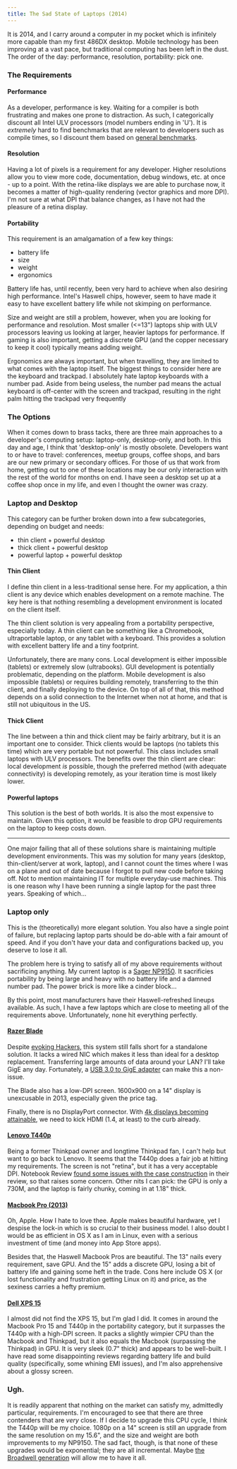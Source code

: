 ```yaml
---
title: The Sad State of Laptops (2014)
---
```


It is 2014, and I carry around a computer in my pocket which is infinitely more capable than my
first 486DX desktop. Mobile technology has been improving at a vast pace, but traditional computing
has been left in the dust. The order of the day: performance, resolution, portability: pick one.

### The Requirements

#### Performance

As a developer, performance is key. Waiting for a compiler is both frustrating and makes one 
prone to distraction. As such, I categorically discount all Intel ULV processors (model numbers
ending in 'U'). It is *extremely* hard to find benchmarks that are relevant to
developers such as compile times, so I discount them based on [general benchmarks][11].

#### Resolution 

Having a lot of pixels is a requirement for any developer. Higher resolutions allow you to view more
code, documentation, debug windows, etc. at once - up to a point. With the retina-like displays we
are able to purchase now, it becomes a matter of high-quality rendering (vector graphics and more DPI). 
I'm not sure at what DPI that balance changes, as I have not had the pleasure of a retina display.

#### Portability

This requirement is an amalgamation of a few key things:

* battery life
* size
* weight
* ergonomics

Battery life has, until recently, been very hard to achieve when also desiring high performance.
Intel's Haswell chips, however, seem to have made it easy to have excellent battery life while not
skimping on performance.

Size and weight are still a problem, however, when you are looking for performance and resolution.
Most smaller (&lt;=13") laptops ship with ULV processors leaving us looking at larger, heavier laptops
for performance. If gaming is also important, getting a discrete GPU (and the copper necessary to
keep it cool) typically means adding weight.

Ergonomics are always important, but when travelling, they are limited to what comes with the
laptop itself. The biggest things to consider here are the keyboard and trackpad. I absolutely hate
laptop keyboards with a number pad. Aside from being useless, the number pad means the actual
keyboard is off-center with the screen and trackpad, resulting in the right palm hitting the
trackpad very frequently

### The Options

When it comes down to brass tacks, there are three main approaches to a developer's computing setup:
laptop-only, desktop-only, and both. In this day and age, I think that 'desktop-only' is mostly
obsolete. Developers want to or have to travel: conferences, meetup groups, coffee shops, and bars
are our new primary or secondary offices. For those of us that work from home, getting out to one of these
locations may be our only interaction with the rest of the world for months on end. I have seen a
desktop set up at a coffee shop once in my life, and even I thought the owner was crazy.

### Laptop and Desktop

This category can be further broken down into a few subcategories, depending on budget and needs:

* thin client + powerful desktop
* thick client + powerful desktop
* powerful laptop + powerful desktop

#### Thin Client

I define thin client in a less-traditional sense here. For my application, a thin client is any
device which enables development on a remote machine. The key here is that nothing resembling a
development environment is located on the client itself. 

The thin client solution is very appealing from a portability perspective, especially today. A thin
client can be something like a Chromebook, ultraportable laptop, or any tablet with a keyboard. This provides a
solution with excellent battery life and a tiny footprint.

Unfortunately, there are many cons. Local development is either impossible (tablets) or extremely
slow (ultrabooks). GUI development is potentially problematic, depending on the platform. Mobile
development is also impossible (tablets) or requires building remotely, transferring to the thin
client, and finally deploying to the device. On top of all of that, this method depends on a solid
connection to the Internet when not at home, and that is still not ubiquitous in the US.

#### Thick Client

The line between a thin and thick client may be fairly arbitrary, but it is an important one to
consider. Thick clients would be laptops (no tablets this time) which are very portable but not
powerful. This class includes small laptops with ULV processors. The benefits over the thin client
are clear: local development *is* possible, though the preferred method (with adequate connectivity)
is developing remotely, as your iteration time is most likely lower.


#### Powerful laptops

This solution is the best of both worlds. It is also the most expensive to maintain. Given this
option, it would be feasible to drop GPU requirements on the laptop to keep costs down.

---

One major failing that all of these solutions share is maintaining multiple development
environments. This was my solution for many years (desktop, thin-client/server at work, laptop), and
I cannot count the times where I was on a plane and out of date because I forgot to pull new code
before taking off. Not to mention maintaining IT for multiple everyday-use machines. This is one
reason why I have been running a single laptop for the past three years. Speaking of which...

### Laptop only

This is the (theoretically) more elegant solution. You also have a single point of failure, but
replacing laptop parts should be do-able with a fair amount of speed. And if you don't have your
data and configurations backed up, you deserve to lose it all.

The problem here is trying to satisfy all of my above requirements without sacrificing anything. My
current laptop is a [Sager NP9150][1]. It sacrificies portability by being large and heavy with no 
battery life and a damned number pad. The power brick is more like a cinder block...

By this point, most manufacturers have their Haswell-refreshed lineups available. As such, I have
a few laptops which are close to meeting all of the requirements above. Unfortunately, none hit
everything perfectly.

#### [Razer Blade][3]

Despite [evoking Hackers][2], this system still falls short for a standalone solution. It lacks a
wired NIC which makes it less than ideal for a desktop replacement. Transferring large amounts of
data around your LAN? I'll take GigE any day. Fortunately, a [USB 3.0 to GigE adapter][4] can make
this a non-issue.

The Blade also has a low-DPI screen. 1600x900 on a 14" display is unexcusable in 2013, especially
given the price tag.

Finally, there is no DisplayPort connector. With [4k displays becoming attainable][5], we need to kick
HDMI (1.4, at least) to the curb already.

#### [Lenovo T440p][6]

Being a former Thinkpad owner and longtime Thinkpad fan, I can't help but want to go back to Lenovo.
It seems that the T440p does a fair job at hitting my requirements. The screen is not "retina", but
it has a very acceptable DPI. Notebook Review [found some issues with the case construction][7] in
their review, so that raises some concern. Other nits I can pick: the GPU is only a 730M, and the
laptop is fairly chunky, coming in at 1.18" thick.

#### [Macbook Pro (2013)][8]

Oh, Apple. How I hate to love thee. Apple makes beautiful hardware, yet I despise the lock-in which
is so crucial to their business model. I also doubt I would be as efficient in OS X as I am in
Linux, even with a serious investment of time (and money into App Store apps).

Besides that, the Haswell Macbook Pros are beautiful. The 13" nails every requirement, save GPU. And
the 15" adds a discrete GPU, losing a bit of battery life and gaining some heft in the trade. Cons
here include OS X (or lost functionality and frustration getting Linux on it) and price, as the
sexiness carries a hefty premium.

#### [Dell XPS 15][9]

I almost did not find the XPS 15, but I'm glad I did. It comes in around the Macbook Pro 15 and
T440p in the portability category, but it surpasses the T440p with a high-DPI screen. It packs a
slightly wimpier CPU than the Macbook and Thinkpad, but it also equals the Macbook (surpassing the
Thinkpad) in GPU. It is very sleek (0.7" thick) and appears to be well-built. I have read some
disappointing reviews regarding battery life and build quality (specifically, some whining EMI
issues), and I'm also apprehensive about a glossy screen.

### Ugh.

It is readily apparent that nothing on the market can satisfy my, admittedly particular,
requirements. I'm encouraged to see that there are three contenders that are *very* close. If I
decide to upgrade this CPU cycle, I think the T440p will be my choice. 1080p on a 14" screen is
still an upgrade from the same resolution on my 15.6", and the size and weight are both improvements
to my NP9150. The sad fact, though, is that none of these upgrades would be exponential; they are
all incremental. Maybe [the Broadwell generation][10] will allow me to have it all.

 [1]: http://www.amazon.com/Clevo-P150EM-Sager-NP9150-Gaming/dp/B00C76CBNY/ref=cm_cr_pr_product_top
 [2]: https://www.youtube.com/watch?v=xhpoqjB4NkE
 [3]: http://www.razerzone.com/gaming-systems/razer-blade
 [4]: http://www.amazon.com/gp/product/B0095EFXMC/ref=as_li_ss_tl?ie=UTF8&camp=1789&creative=390957&creativeASIN=B0095EFXMC&linkCode=as2&tag=sigilorg-20
 [5]: http://www.pcworld.com/article/2084966/dells-28-inch-4k-desktop-monitor-will-only-cost-700.html
 [6]: http://shop.lenovo.com/us/en/laptops/thinkpad/t-series/t440p/
 [7]: http://www.notebookcheck.net/Review-Lenovo-ThinkPad-T440p-20AN-006VGE-Notebook.108423.0.html
 [8]: http://store.apple.com/us/buy-mac/macbook-pro
 [9]: http://www.dell.com/us/p/xps-15-9530/pd
 [10]: https://en.wikipedia.org/wiki/Broadwell_(microarchitecture)
 [11]: http://www.notebookcheck.net/Mobile-Processors-Benchmarklist.2436.0.html
